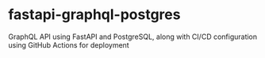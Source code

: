 # fastapi-graphql-postgres
GraphQL API using FastAPI and PostgreSQL, along with CI/CD configuration using GitHub Actions for deployment
